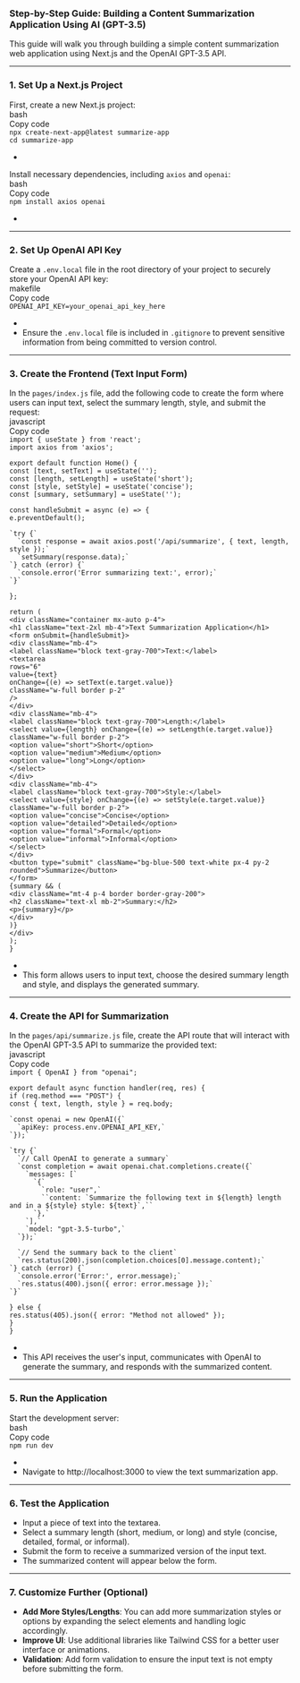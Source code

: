 ### **Step-by-Step Guide: Building a Content Summarization Application Using AI (GPT-3.5)**

This guide will walk you through building a simple content summarization web application using Next.js and the OpenAI GPT-3.5 API.

---

### **1\. Set Up a Next.js Project**

First, create a new Next.js project:  
bash  
Copy code  
`npx create-next-app@latest summarize-app`  
`cd summarize-app`

* 

Install necessary dependencies, including `axios` and `openai`:  
bash  
Copy code  
`npm install axios openai`

* 

---

### **2\. Set Up OpenAI API Key**

Create a `.env.local` file in the root directory of your project to securely store your OpenAI API key:  
makefile  
Copy code  
`OPENAI_API_KEY=your_openai_api_key_here`

*   
* Ensure the `.env.local` file is included in `.gitignore` to prevent sensitive information from being committed to version control.

---

### **3\. Create the Frontend (Text Input Form)**

In the `pages/index.js` file, add the following code to create the form where users can input text, select the summary length, style, and submit the request:  
javascript  
Copy code  
`import { useState } from 'react';`  
`import axios from 'axios';`

`export default function Home() {`  
  `const [text, setText] = useState('');`  
  `const [length, setLength] = useState('short');`  
  `const [style, setStyle] = useState('concise');`  
  `const [summary, setSummary] = useState('');`

  `const handleSubmit = async (e) => {`  
    `e.preventDefault();`

    `try {`  
      `const response = await axios.post('/api/summarize', { text, length, style });`  
      `setSummary(response.data);`  
    `} catch (error) {`  
      `console.error('Error summarizing text:', error);`  
    `}`  
  `};`

  `return (`  
    `<div className="container mx-auto p-4">`  
      `<h1 className="text-2xl mb-4">Text Summarization Application</h1>`  
      `<form onSubmit={handleSubmit}>`  
        `<div className="mb-4">`  
          `<label className="block text-gray-700">Text:</label>`  
          `<textarea`  
            `rows="6"`  
            `value={text}`  
            `onChange={(e) => setText(e.target.value)}`  
            `className="w-full border p-2"`  
          `/>`  
        `</div>`  
        `<div className="mb-4">`  
          `<label className="block text-gray-700">Length:</label>`  
          `<select value={length} onChange={(e) => setLength(e.target.value)} className="w-full border p-2">`  
            `<option value="short">Short</option>`  
            `<option value="medium">Medium</option>`  
            `<option value="long">Long</option>`  
          `</select>`  
        `</div>`  
        `<div className="mb-4">`  
          `<label className="block text-gray-700">Style:</label>`  
          `<select value={style} onChange={(e) => setStyle(e.target.value)} className="w-full border p-2">`  
            `<option value="concise">Concise</option>`  
            `<option value="detailed">Detailed</option>`  
            `<option value="formal">Formal</option>`  
            `<option value="informal">Informal</option>`  
          `</select>`  
        `</div>`  
        `<button type="submit" className="bg-blue-500 text-white px-4 py-2 rounded">Summarize</button>`  
      `</form>`  
      `{summary && (`  
        `<div className="mt-4 p-4 border border-gray-200">`  
          `<h2 className="text-xl mb-2">Summary:</h2>`  
          `<p>{summary}</p>`  
        `</div>`  
      `)}`  
    `</div>`  
  `);`  
`}`

*   
* This form allows users to input text, choose the desired summary length and style, and displays the generated summary.

---

### **4\. Create the API for Summarization**

In the `pages/api/summarize.js` file, create the API route that will interact with the OpenAI GPT-3.5 API to summarize the provided text:  
javascript  
Copy code  
`import { OpenAI } from "openai";`

`export default async function handler(req, res) {`  
  `if (req.method === "POST") {`  
    `const { text, length, style } = req.body;`

    `const openai = new OpenAI({`  
      `apiKey: process.env.OPENAI_API_KEY,`  
    `});`

    `try {`  
      `// Call OpenAI to generate a summary`  
      `const completion = await openai.chat.completions.create({`  
        `messages: [`  
          `{`  
            `role: "user",`  
            ``content: `Summarize the following text in ${length} length and in a ${style} style: ${text}`,``  
          `},`  
        `],`  
        `model: "gpt-3.5-turbo",`  
      `});`

      `// Send the summary back to the client`  
      `res.status(200).json(completion.choices[0].message.content);`  
    `} catch (error) {`  
      `console.error('Error:', error.message);`  
      `res.status(400).json({ error: error.message });`  
    `}`  
  `} else {`  
    `res.status(405).json({ error: "Method not allowed" });`  
  `}`  
`}`

*   
* This API receives the user's input, communicates with OpenAI to generate the summary, and responds with the summarized content.

---

### **5\. Run the Application**

Start the development server:  
bash  
Copy code  
`npm run dev`

*   
* Navigate to http://localhost:3000 to view the text summarization app.

---

### **6\. Test the Application**

* Input a piece of text into the textarea.  
* Select a summary length (short, medium, or long) and style (concise, detailed, formal, or informal).  
* Submit the form to receive a summarized version of the input text.  
* The summarized content will appear below the form.

---

### **7\. Customize Further (Optional)**

* **Add More Styles/Lengths**: You can add more summarization styles or options by expanding the select elements and handling logic accordingly.  
* **Improve UI**: Use additional libraries like Tailwind CSS for a better user interface or animations.  
* **Validation**: Add form validation to ensure the input text is not empty before submitting the form.

